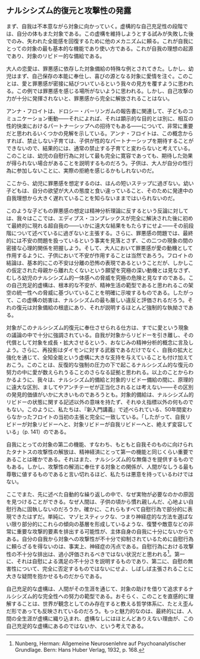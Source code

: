 ## ナルシシズム的復元と攻撃性の発露
<!-- NARCISSISTIC RESTITUTION AND THE DISCHARGE OF AGGRESSION -->

まず、自我は不本意ながら対象に向かっていく。虚構的な自己充足性の段階では、自分の体もまた対象である。この虚構を維持しようとする試みが失敗した後でのみ、失われた全能感を回復するために他のメカニズムに頼る。これが自我にとっての対象の最も基本的な機能であり使い方である。これが自我の理想の起源であり、対象のリビドー的な備給である。
<!-- First the ego turns toward objects only reluctantly; in the stage of fictious autarchy its own body is also an object. Only after attempts to maintain this fiction have failed, does it resort to other mechanisms to reinstate the lost feeling of omnipotence. This is the most basic function and use of objects for the ego. This is the origin of the ego ideal, of the libidinal cathexis of objects. -->

大人の恋愛は、罪悪感に依存した対象備給の特殊な例とされてきた。しかし、幼児はまず、自己保存の本能に奉仕し、喜びの源となる対象に愛情を注ぐ。このことは、愛と罪悪感が密接に結びついているという我々の見方を覆すように思われる。この例では罪悪感を感じる場所がないように思われる。しかし、自己攻撃の力が十分に発揮されないと、罪悪感から完全に解放されることはない。
<!-- Adult love has been described as a special instance of object cathexis, dependent upon feelings of guilt. The infant, however, first invests the objects which ministered to its instinct of self-preservation and which become sources of pleasure. This seems to reverse our view of the close tie of love with guilt, since it would seem that there is no place for feelings of guilt in this instance; however, insufficiently discharged forces of self-aggression exclude complete freedom from feelings of guilt. -->

アンナ・フロイトは、ドロシー・バーリンガムの報告書に関連して、子どものコミュニケーション衝動——それによれば、それは顕示的な目的とは別に、相互の性的快楽におけるパートナーシップへの招待でもある——について、非常に重要だと思われるいくつかの見解を示している。アンナ・フロイトは、この概念からすれば、禁止しない子育ては、子供が性的なパートナーシップを期待することができないので、結果的には、通常の禁止する子育てと変わらないと考えている。このことは、幼児の自慰行為に対して最も完全に寛容であっても、期待した効果が得られない場合があることを説明するものだろう。子供は、大人が自分の性行為に参加しないことに、実際の拒絶を感じるかもしれないのだ。
<!-- Anna Freud, in connection with a report by Dorothy Burlingham on the urge for communication in children—according to which, apart from its exhibitionistic aim, it is also an invitation to partnership in mutual sexual pleasure—made some observations which seem to be extremely important. Anna Freud believes that in view of this concept, the uninhibiting form of upbringing does not differ in its result from the orthodox, prohibiting form because the expectation of sexual partnership by the child is not attained. This may account for instances in which the most complete tolerance toward infantile masturbation has not the anticipated effect. The child may feel in the adult's failure to participate in its sexual activity an actual rejection. -->

ここから、幼児に罪悪感を想定するのは、ほんの短いステップに過ぎない。幼い子どもは、自分の欲望が大人の態度と食い違っていること、そのために発達中の自我理想から大きく遅れていることを知らないままではいられないのだ。
<!-- From here, it is only a short step to assuming feelings of guilt in the infant. The young child does not remain ignorant of the fact that its desires are at variance with the attitudes of adults, that it therewith remains far behind its developing ego ideal. -->

このような子どもの罪悪感の想定は精神分析理論に反するという反論に対しては、我々はここでは、エディプス・コンプレックスが完全に解決された後に初めて最終的に現れる超自我の——いかに遠大な結果をもたらすにせよ——その前段階について述べているに過ぎないと主張する。さらに、罪悪感の問題では、最終的には不安の問題を扱っているという事実を見落とさず、この二つの現象の間の密接な心理的関係を把握しよう。そして、大人において罪悪感が愛の動機として作用するように、子供において不安が作用することは当然であろう。フロイトの結論は、基本的にこの不安は分離の恐怖の表現であるということだが、しかしこの仮定された母親から離れたくないという願望を究極の深い動機とは見なさず、むしろ幼児のナルシシズム的一体感への脅威を究極の危険と見なすのである。この自己充足的虚構は、根本的な不安が、精神生活の範型であると思われるこの架空の統一性への脅威に基づいていることを明確に示唆するものである。したがって、この虚構の妨害は、ナルシシズムの最も厳しい違反と評価されるだろう。それの復元は対象備給の根底にあり、それが説明するほとんど強制的な執拗さである。
<!-- The objection that this assumption of guilt in the child contradicts psychoanalytic theory is met by the statement that we are speaking here only of the preliminary stages—however far-reaching in their consequences—of the superego which will finally emerge only after the complete resolution of the Oedipus complex; moreover, let us not overlook the fact that in the question of guilt feeling we are dealing, in the last analysis, with the problem of anxiety, and let us take stock of the intimate psychological relationship between these two phenomena. One may then justly state that as guilt feelings act as a motive for love in the adult, so anxiety acts in the child. Freud's conclusion is basically that this anxiety is an expression of the fear of separation. But we do not regard this postulated desire not to be separated from the mother as the ultimate and deepest motive, but rather regard the threat to the infant's narcissistic unity as the ultimate danger. The autarchic fiction gives us a clear hint that fundamentally anxiety is based on the threat to this fictitious unity, which seems to be paradigmatic for psychic life; thus, a disturbing of this fiction may be evaluated as the most severe violation of narcissism, whose restitution is at the root of object cathexis, the almost compulsive pertinacity of which it explains. -->

対象がこのナルシシズム的復元に奉仕させられる仕方は、すでに愛という現象の議論の中で十分に強調されている。自我が対象からリビドーを引き離し、その代償として対象を成長・拡大させるという、おなじみの精神分析的概念に言及しよう。さらに、再投影はダイモンに対する武器であるだけでなく、自我の拡大と強化を通じて、全知全能という虚構に大きな支持を与えていることも付け加えておこう。このことは、反復的な強制の圧力の下で起こるナルシシズム的な復元の努力の中に愛が数えられうることのさらなる証拠と思われる。以上のことからわかるように、我々は、ナルシシズム的備給と対象的リビドー備給の間に、原理的に遠大な区別、ましてやアンチテーゼが正当化されるとは考えない——その区別の発見的価値がいかに大きいものであろうとも。対象的備給は、ナルシシズム的リビドーの状態に関する記述以外の意味を持たず、それゆえ指標以外の何ものでもない。このように、私たちは、『新入門講義』で述べられている、50年間変わらなかったフロイトの当初の主張と完全に一致している。「したがって、自我リビドーが対象リビドーへと、対象リビドーが自我リビドーへと、絶えず変容している」（p. 141）のである。
<!-- The way in which the object is made to serve this narcissistic restoration has already been sufficiently emphasized in the discussion of the phenomenon of love. Let us mention the familiar psychoanalytic concept according to which the ego withdraws from objects the libido with which the id has cathected them in order to grow and expand at the cost of these objects. Let us also add that reintrojection is not only a weapon against the daimon, but likewise, through the expansion and strengthening of the ego, renders considerable support to the fiction of omnipotence. This seems an additional proof that love may be counted among those narcissistic efforts at restitution which occur under the pressure of the repetitive compulsion. As can be seen from the foregoing, we do not consider justified a far-reaching distinction in principle—let alone an antithesis—between narcissistic and object-libidinal cathexes, however great the heuristic value of such differentiation might be. Object cathexes have no other significance than of a statement concerning the state of the narcissistic libido; hence nothing more than an indicator. We are thus in complete agreement with Freud's original contention, unchanged through five decades, as expressed in the New Introductory Lectures: 'There is therefore a constant transformation of ego libido into object libido, and object libido into ego libido' (p. 141). -->

自我にとっての対象の第二の機能、すなわち、もともと自我そのものに向けられたタナトスの攻撃性の解放は、精神経済にとって第一の機能と同じくらい重要であることは確かである。それはまた、ナルシシズム的な無傷さを提供するものでもある。しかし、攻撃性の解消に奉仕する対象との関係が、人間がなしうる最も尊敬に値するものであると言い切れるほど、私たちは悪意を持っているわけではない。
<!-- The second function of objects for the ego—the discharge of the aggression of Thanatos originally directed against the ego itself—is certainly as important for the psychic economy as the first. It, also, serves narcissistic intactness. However apt it might be, we are not malicious enough to state that object relationship in the service of the discharge of aggression is the most respectable of which the human being is capable. -->

ここでまた、先に述べた自動的な繰り返しの中で、なぜ実物が必要なのかの原因を見つけることができる。なぜ人間は、子供の頃から慣れ親しんだ、心地よい自慰行為に固執しないのだろうか。確かに、これらもすべて自慰行為で部分的に表現できたはずだ。単純に、マゾヒスティックな、つまり神経症的な方法を選ばない限り部分的にこれらの傾向の基層を形成しているような、復讐や敵意などの非常に重要な攻撃的要素を排出する可能性が、主体自身の自我に十分にないからである。自分の自我から対象への攻撃性が不十分で抑制されているために自慰行為に頼らざるを得ないのは、事実上、神経症の汚点である。自慰行為における攻撃性の不十分な排出は、過小評価されるべきではない状況だと思われる[^24]。第一に、それは自慰による満足の不十分さを説明するものであり、第二に、自慰の無害性について、完全に否定するものではないにせよ、しばしば主張されることに大きな疑問を抱かせるものだからである。
<!-- Here again we find a cause why real objects are necessary in the automatic repetitions previously described. Why does man not stick to masturbation which has been familiar and comfortable to him since childhood? Surely all this could also have been partially expressed in masturbation. Simply, there is not enough possibility in the subject's own ego for discharge of so important aggressive elements, which in part form the substratum of these tendencies, such as revenge, hostile feeling tones, etc., unless one chooses the masochistic and hence neurotic way out. It is practically the stigma of neurotics, with their insufficient and inhibited directing of aggression from their own egos upon objects, that they have to resort to masturbation. The insufficient discharge of aggression in masturbation seems to us a circumstance of which the importance should not be underrated.24 It is one which seems important to us for two reasons: first, it explains the inadequacy of satisfaction through masturbation; second, it makes highly questionable the frequently alleged harmlessness of masturbation, if it does not contradict it outright. -->

[^24]: Nunberg, Herman: Allgemeine Neurosenlehre auf Psychoanalytischer Grundlage. Bern: Hans Huber Verlag, 1932, p. 168.

自己充足的な虚構は、人間がその生涯を通じて、対象の助けを借りて追求するナルシシズム的な完全性への努力の範型である。おそらく、このことを直感的に理解することは、世界が観念としてのみ存在すると教える哲学体系に、たとえ歪んだ形であっても反映されているのだろう。もっと魅力的なのは、最終的には、人間の全生涯が虚構に織り込まれ、虚構なしにはほとんどありえない理由が、この自己充足的な虚構にあるのではないか、という考えである。
<!-- The autarchic fiction is the paradigm of the striving for narcissistic completeness which man, with the aid of objects, pursues throughout his life. Possibly the intuitive realization of this is reflected—however distortedly—in those philosophical systems which teach that the world exists only as idea. Much more attractive is the thought that the autarchic fiction may in the last analysis be why man's whole life is interwoven with fictions, and is hardly possible without them. -->
